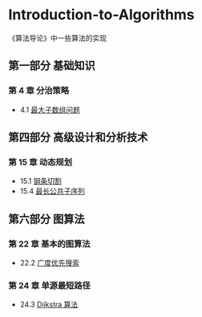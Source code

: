 # Introduction-to-Algorithms

《算法导论》中一些算法的实现

## 第一部分  基础知识

### 第 4 章  分治策略

- 4.1  [最大子数组问题](https://github.com/jinxw/Introduction-to-Algorithms/tree/master/最大子数组问题)

## 第四部分  高级设计和分析技术

### 第 15 章  动态规划

- 15.1  [钢条切割](https://github.com/jinxw/Introduction-to-Algorithms/tree/master/钢条切割)
- 15.4  [最长公共子序列](https://github.com/jinxw/Introduction-to-Algorithms/tree/master/最长公共子序列)

## 第六部分  图算法

### 第 22 章  基本的图算法

- 22.2  [广度优先搜索](https://github.com/jinxw/Introduction-to-Algorithms/tree/master/广度优先搜索)

### 第 24 章  单源最短路径

- 24.3  [Dijkstra 算法](https://github.com/jinxw/Introduction-to-Algorithms/tree/master/Dijkstra%20算法)